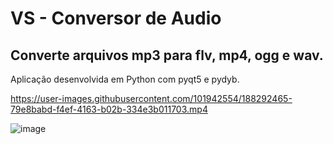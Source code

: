 # VS - Conversor de Audio
## Converte arquivos mp3 para flv, mp4, ogg e wav.    
Aplicação desenvolvida em Python com pyqt5 e pydyb.

https://user-images.githubusercontent.com/101942554/188292465-79e8babd-f4ef-4163-b02b-334e3b011703.mp4

![image](https://user-images.githubusercontent.com/101942554/188292484-7df15edb-68e0-4036-9a57-1e80cc934f85.png)


